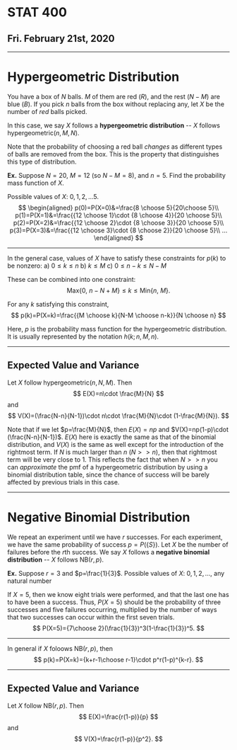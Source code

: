 # STAT 400
## Fri. February 21st, 2020
---

# Hypergeometric Distribution
 You have a box of $N$ balls. $M$ of them are red ($R$), and the rest ($N-M$) are blue ($B$). If you pick $n$ balls from the box without replacing any, let $X$ be the number of _red_ balls picked.

In this case, we say $X$ follows a __hypergeometric distribution__ -- $X$ follows $\text{hypergeometric}(n,M,N)$.

Note that the probability of choosing a red ball _changes_ as different types of balls are removed from the box. This is the property that distinguishes this type of distribution.

__Ex.__ Suppose $N=20$, $M=12$ (so $N-M=8$), and $n=5$. Find the probability mass function of $X$.

Possible values of $X$: $0,1,2,...5$.
$$
\begin{aligned}
    p(0)=P(X=0)&=\frac{8 \choose 5}{20\choose 5}\\
    p(1)=P(X=1)&=\frac{{12 \choose 1}\cdot {8 \choose 4}}{20 \choose 5}\\
    p(2)=P(X=2)&=\frac{{12 \choose 2}\cdot {8 \choose 3}}{20 \choose 5}\\
    p(3)=P(X=3)&=\frac{{12 \choose 3}\cdot {8 \choose 2}}{20 \choose 5}\\
    ...
\end{aligned}
$$

---
In the general case, values of $X$ have to satisfy these constraints for $p(k)$ to be nonzero: 
a) $0\le k \le n$
b) $k\le M$
c) $0\le n-k \le N-M$

These can be combined into one constraint: $$\text{Max}\{0,\ n-N+M\}\le k \le \text{Min}\{n,\ M\}.$$

For any $k$ satisfying this constraint, $$
p(k)=P(X=k)=\frac{{M \choose k}{N-M \choose n-k}}{N \choose n}
$$

Here, $p$ is the probability mass function for the hypergeometric distribution. It is usually represented by the notation $h(k;n,M,n)$.

---
## Expected Value and Variance
Let $X$ follow $\text{hypergeometric}(n,N,M)$. Then $$
E(X)=n\cdot \frac{M}{N}
$$ and $$
V(X)=(\frac{N-n}{N-1})\cdot n\cdot \frac{M}{N}\cdot (1-\frac{M}{N}). 
$$

Note that if we let $p=\frac{M}{N}$, then $E(X)=np$ and $V(X)=np(1-p)\cdot (\frac{N-n}{N-1})$. 
$E(X)$ here is exactly the same as that of the binomial distribution, and $V(X)$ is the same as well except for the introduction of the rightmost term. 
If $N$ is much larger than $n$ ($N>>n$), then that rightmost term will be very close to $1$. This reflects the fact that when $N>>n$ you can _approximate_ the pmf of a hypergeometric distribution by using a binomial distribution table, since the chance of success will be barely affected by previous trials in this case.

---
# Negative Binomial Distribution
We repeat an experiment until we have $r$ successes. For each experiment, we have the same probability of success $p=P(\{S\})$. Let $X$ be the number of failures before the $r$th success. We say $X$ follows a __negative binomial distribution__ -- $X$ follows $\text{NB}(r,p)$.

__Ex.__ Suppose $r=3$ and $p=\frac{1}{3}$.
Possible values of $X$: $0,1,2,...$, any natural number

If $X=5$, then we know eight trials were performed, and that the last one has to have been a success. Thus, $P(X=5)$ should be the probability of three successes and five failures occurring, multiplied by the number of ways that two successes can occur within the first seven trials.$$
P(X=5)={7\choose 2}(\frac{1}{3})^3(1-\frac{1}{3})^5.
$$

---
In general if $X$ foloows $\text{NB}(r,p)$, then $$
p(k)=P(X=k)={k+r-1\choose r-1}\cdot p^r(1-p)^{k-r}.
$$

---
## Expected Value and Variance
Let $X$ follow $\text{NB}(r,p).$ Then $$
E(X)=\frac{r(1-p)}{p}
$$ and $$
V(X)=\frac{r(1-p)}{p^2}.
$$